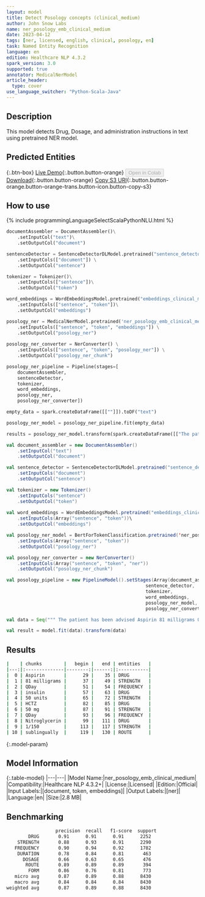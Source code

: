 ```yaml
---
layout: model
title: Detect Posology concepts (clinical_medium)
author: John Snow Labs
name: ner_posology_emb_clinical_medium
date: 2023-04-12
tags: [ner, licensed, english, clinical, posology, en]
task: Named Entity Recognition
language: en
edition: Healthcare NLP 4.3.2
spark_version: 3.0
supported: true
annotator: MedicalNerModel
article_header:
  type: cover
use_language_switcher: "Python-Scala-Java"
---
```


## Description

This model detects Drug, Dosage, and administration instructions in text using pretrained NER model.

## Predicted Entities



{:.btn-box}
[Live Demo](https://demo.johnsnowlabs.com/healthcare/NER_POSOLOGY/){:.button.button-orange}
<button class="button button-orange" disabled>Open in Colab</button>
[Download](https://s3.amazonaws.com/auxdata.johnsnowlabs.com/clinical/models/ner_posology_emb_clinical_medium_en_4.3.2_3.0_1681315841950.zip){:.button.button-orange}
[Copy S3 URI](s3://auxdata.johnsnowlabs.com/clinical/models/ner_posology_emb_clinical_medium_en_4.3.2_3.0_1681315841950.zip){:.button.button-orange.button-orange-trans.button-icon.button-copy-s3}

## How to use



<div class="tabs-box" markdown="1">
{% include programmingLanguageSelectScalaPythonNLU.html %}

```python
documentAssembler = DocumentAssembler()\
    .setInputCol("text")\
    .setOutputCol("document")

sentenceDetector = SentenceDetectorDLModel.pretrained("sentence_detector_dl_healthcare","en","clinical/models") \
    .setInputCols(["document"]) \
    .setOutputCol("sentence") 

tokenizer = Tokenizer()\
    .setInputCols(["sentence"])\
    .setOutputCol("token")

word_embeddings = WordEmbeddingsModel.pretrained("embeddings_clinical_medium", "en", "clinical/models")\
    .setInputCols(["sentence", "token"])\
    .setOutputCol("embeddings")

posology_ner = MedicalNerModel.pretrained('ner_posology_emb_clinical_medium' , "en",  "clinical/models") \
    .setInputCols(["sentence", "token", "embeddings"]) \
    .setOutputCol("posology_ner")
    
posology_ner_converter = NerConverter() \
    .setInputCols(["sentence", "token", "posology_ner"]) \
    .setOutputCol("posology_ner_chunk")

posology_ner_pipeline = Pipeline(stages=[
    documentAssembler, 
    sentenceDetector,
    tokenizer,
    word_embeddings,
    posology_ner,
    posology_ner_converter])

empty_data = spark.createDataFrame([[""]]).toDF("text")

posology_ner_model = posology_ner_pipeline.fit(empty_data)

results = posology_ner_model.transform(spark.createDataFrame([["The patient has been advised Aspirin 81 milligrams QDay. insulin 50 units in a.m. HCTZ 50 mg QDay. Nitroglycerin 1/150 sublingually."]]).toDF("text"))
```
```scala
val document_assembler = new DocumentAssembler()
    .setInputCol("text")
    .setOutputCol("document")

val sentence_detector = SentenceDetectorDLModel.pretrained("sentence_detector_dl_healthcare","en","clinical/models")
    .setInputCols("document")
    .setOutputCol("sentence")

val tokenizer = new Tokenizer()
    .setInputCols("sentence")
    .setOutputCol("token")
    
val word_embeddings = WordEmbeddingsModel.pretrained("embeddings_clinical_medium", "en", "clinical/models")\
    .setInputCols(Array("sentence", "token"))\
    .setOutputCol("embeddings")

val posology_ner_model = BertForTokenClassification.pretrained('ner_posology_emb_clinical_large' "en", "clinical/models")
    .setInputCols(Array("sentence", "token"))
    .setOutputCol("posology_ner")

val posology_ner_converter = new NerConverter()
    .setInputCols(Array("sentence", "token", "ner"))
    .setOutputCol("posology_ner_chunk")

val posology_pipeline = new PipelineModel().setStages(Array(document_assembler, 
                                                   sentence_detector,
                                                   tokenizer,
                                                   word_embeddings,
                                                   posology_ner_model,
                                                   posology_ner_converter))

val data = Seq(""" The patient has been advised Aspirin 81 milligrams QDay. insulin 50 units in a.m. HCTZ 50 mg QDay. Nitroglycerin 1/150 sublingually.""").toDS.toDF("text")

val result = model.fit(data).transform(data)
```
</div>

## Results

```bash
|    | chunks        |   begin |   end | entities   |
|---:|:--------------|--------:|------:|:-----------|
|  0 | Aspirin       |      29 |    35 | DRUG       |
|  1 | 81 milligrams |      37 |    49 | STRENGTH   |
|  2 | QDay          |      51 |    54 | FREQUENCY  |
|  3 | insulin       |      57 |    63 | DRUG       |
|  4 | 50 units      |      65 |    72 | STRENGTH   |
|  5 | HCTZ          |      82 |    85 | DRUG       |
|  6 | 50 mg         |      87 |    91 | STRENGTH   |
|  7 | QDay          |      93 |    96 | FREQUENCY  |
|  8 | Nitroglycerin |      99 |   111 | DRUG       |
|  9 | 1/150         |     113 |   117 | STRENGTH   |
| 10 | sublingually  |     119 |   130 | ROUTE      |
```

{:.model-param}
## Model Information

{:.table-model}
|---|---|
|Model Name:|ner_posology_emb_clinical_medium|
|Compatibility:|Healthcare NLP 4.3.2+|
|License:|Licensed|
|Edition:|Official|
|Input Labels:|[document, token, embeddings]|
|Output Labels:|[ner]|
|Language:|en|
|Size:|2.8 MB|

## Benchmarking

```bash
                  precision  recall   f1-score  support
        DRUG       0.91      0.91      0.91      2252
    STRENGTH       0.88      0.93      0.91      2290
   FREQUENCY       0.90      0.94      0.92      1782
    DURATION       0.78      0.84      0.81       463
      DOSAGE       0.66      0.63      0.65       476
       ROUTE       0.89      0.89      0.89       394
        FORM       0.86      0.76      0.81       773
   micro avg       0.87      0.89      0.88      8430
   macro avg       0.84      0.84      0.84      8430
weighted avg       0.87      0.89      0.88      8430
```
